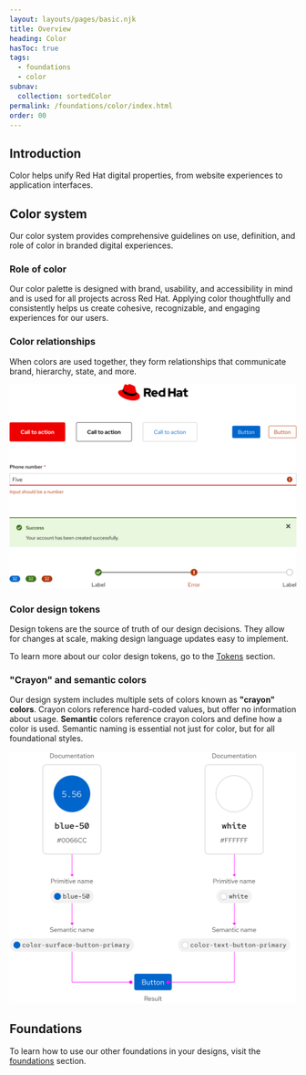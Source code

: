 ```yaml
---
layout: layouts/pages/basic.njk
title: Overview
heading: Color
hasToc: true
tags:
  - foundations
  - color
subnav:
  collection: sortedColor  
permalink: /foundations/color/index.html
order: 00
---
```


## Introduction

Color helps unify Red Hat digital properties, from website experiences to 
application interfaces.

## Color system

Our color system provides comprehensive guidelines on use, definition, and role 
of color in branded digital experiences.

### Role of color

Our color palette is designed with brand, usability, and accessibility in mind 
and is used for all projects across Red Hat. Applying color thoughtfully and 
consistently helps us create cohesive, recognizable, and engaging experiences 
for our users.

### Color relationships

When colors are used together, they form relationships that communicate brand, 
hierarchy, state, and more.

<uxdot-example width-adjustment="840px">
  <img src="/assets/color/color-relationships.png" alt="Variants of several elements">
</uxdot-example>


### Color design tokens

Design tokens are the source of truth of our design decisions. They allow for 
changes at scale, making design language updates easy to implement.

To learn more about our color design tokens, go to the [Tokens](/tokens) section.


### "Crayon" and semantic colors

Our design system includes multiple sets of colors known as **"crayon" colors**. Crayon colors reference hard-coded values, but offer no information about usage. **Semantic** colors reference crayon colors and define how a color is used. Semantic naming is essential not just for color, but for all foundational styles.

<uxdot-example width-adjustment="626px">
  <img src="/assets/color/primitive-and-semantic-colors.png" alt="Example of how crayon color tokens are aliased to semantic tokens, which are used to style a button">
</uxdot-example>



<uxdot-feedback>
  <h2>Foundations</h2>
  <p>To learn how to use our other foundations in your designs, visit the <a href="/foundations">foundations</a> section.</p>
</uxdot-feedback>
